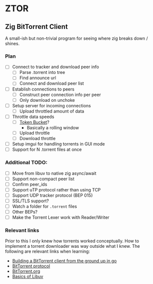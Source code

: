 ZTOR
===
Zig BitTorrent Client
---

A small-ish but non-trivial program for seeing where zig breaks down / shines.

### Plan
- [ ] Connect to tracker and download peer info
    - [ ] Parse .torrent into tree
    - [ ] Find announce url
    - [ ] Connect and download peer list
- [ ] Establish connections to peers
    - [ ] Construct peer connection info per peer
    - [ ] Only download on unchoke
- [ ] Setup server for incoming connections
    - [ ] Upload throttled amount of data
- [ ] Throttle data speeds
    - [ ] [Token Bucket](https://en.wikipedia.org/wiki/Token_bucket)?
        - Basically a rolling window
    - [ ] Upload throttle
    - [ ] Download throttle
- [ ] Setup imgui for handling torrents in GUI mode
- [ ] Support for N .torrent files at once

### Additional TODO:
- [ ] Move from libuv to native zig async/await
- [ ] Support non-compact peer list
- [ ] Confirm peer_ids
- [ ] Support uTP protocol rather than using TCP
- [ ] Support UDP tracker protocol (BEP 015)
- [ ] SSL/TLS support?
- [ ] Watch a folder for `.torrent` files
- [ ] Other BEPs?
- [ ] Make the Torrent Lexer work with Reader/Writer

### Relevant links
Prior to this I only knew how torrents worked conceptually. How to implement a torrent downloader was way outside what I knew. The following are relevant links when learning:

- [Building a BitTorrent client from the ground up in go](https://blog.jse.li/posts/torrent/)
- [BitTorrent protocol](https://www.bittorrent.org/beps/bep_0003.html)
- [BitTorrent.org](https://www.bittorrent.org/index.html)
- [Basics of Libuv](http://docs.libuv.org/en/v1.x/guide/basics.html)
